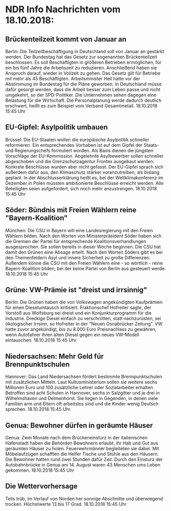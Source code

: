 # NDR Info Nachrichten vom 18.10.2018:


## Brückenteilzeit kommt von Januar an
Berlin:	Die Teilzeitbeschäftigung in Deutschland soll von Januar an gestärkt werden. Der Bundestag hat das Gesetz zur sogenannten Brückenteilzeit beschlossen. Es soll Beschäftigten in größeren Betrieben ermöglichen, für ein bis fünf Jahre die Arbeitszeit zu reduzieren. Anschließend haben sie Anspruch darauf, wieder in Vollzeit zu gehen. Das Gesetz gilt für Betriebe mit mehr als 45 Beschäftigten. Arbeitsminister Heil hatte vor der Abstimmung im Bundestag für die Pläne geworben. In Deutschland müsse dafür gesorgt werden, dass die Arbeit besser zum Leben passe und nicht umgekehrt, so der SPD-Politiker. Die Unternehmen sehen dagegen eine Belastung für die Wirtschaft. Die Personalplanung werde dadurch deutlich erschwert, heißt es zum Beispiel vom Verband Gesamtmetall. 18.10.2018 15:45 Uhr 

## EU-Gipfel: Asylpolitik umbauen
Brüssel:	Die EU-Staaten wollen die europäische Asylpolitik schneller reformieren. Ein entsprechendes Vorhaben ist auf dem Gipfel der Staats- und Regierungschefs formuliert worden. Als Basis dienen die jüngsten Vorschläge der EU-Kommission. Abgelehnte Asylbewerber sollen schneller abgeschoben und die Grenzschutzagentur Frontex ausgebaut werden. Konkrete Beschlüsse wurden aber nicht gefasst. Der EU-Gipfel sprach sich außerdem dafür aus, den Klimaschutz stärker voranzutreiben, als bislang geplant. In der Abschlusserklärung heißt es, bei der Weltklimakonferenz im Dezember in Polen müssten ambitionierte Beschlüsse erreicht werden. Alle Beteiligten seien aufgefordert, sich noch mehr anzustrengen. 18.10.2018 15:45 Uhr 

## Söder: Bündnis mit Freien Wählern reine "Bayern-Koalition"
München:	Die CSU in Bayern will eine Landesregierung mit den Freien Wählern bilden. Nach den Worten von Ministerpräsident Söder haben sich die Gremien der Partei für entsprechende Koalitionsverhandlungen ausgesprochen. Sie sollen bereits in dieser Woche beginnen. Die CSU hat damit den Grünen eine Absage erteilt. Nach den Worten Söders gibt es bei den Themenfeldern Asyl und innere Sicherheit zu große Differenzen. Außerdem könne die CSU mit den Freien Wählern eine - so wörtlich - reine Bayern-Koalition bilden, bei der keine Partei von Berlin aus gesteuert werde. 18.10.2018 15:45 Uhr 

## Grüne: VW-Prämie ist "dreist und irrsinnig"
Berlin:	Die Grünen haben die von Volkswagen angekündigten Kaufprämien für einen Dieselumtausch kritisiert. Fraktionschef Hofreiter sagte, der Vorstoß aus Wolfsburg sei dreist und ein Konjunkturprogramm für die Industrie. Dreckige Diesel einfach zu verschrotten, statt nachzurüsten, sei ökologischer Irrsinn, so Hofreiter in der "Neuen Osnabrücker Zeitung". VW hatte zuvor angekündigt, bis zu 8.000 Euro Preisnachlass zu gewähren, wenn Autofahrer ihren alten Diesel gegen ein neues VW-Modell eintauschen. 18.10.2018 15:45 Uhr 

## Niedersachsen: Mehr Geld für Brennpunktschulen
Hannover:	Das Land Niedersachsen fördert bestimmte Brennpunktschulen mit zusätzlichen Mitteln. Laut Kultusministerium sollen sie weitere sechs Millionen Euro und 100 zusätzliche Lehrer oder Sozialarbeiter erhalten. Betroffen sind acht Schulen in Hannover, sechs in Salzgitter und je drei in Wilhelmshaven und Delmenhorst. Sie liegen in Gegenden, in denen viele Familien arm und Eltern oft arbeitslos sind und die Kinder wenig Deutsch sprechen. 18.10.2018 15:45 Uhr 

## Genua: Bewohner dürfen in geräumte Häuser
Genua: Zwei Monate nach dem Brückeneinsturz in der italienischen Hafenstadt haben die Behörden Bewohnern erlaubt, ihr Hab und Gut aus geräumten Häuser zu holen. Feuerwehrmänner begleiteten sie dabei. Mit Möbelaufzügen schafften die Helfer Tische und Stühle aus den Häusern. Die Bewohner hatten rund zwei Stunden dafür Zeit. Durch den Einsturz der Autobahnbrücke in Genua am 14. August waren 43 Menschen ums Leben gekommen. 18.10.2018 15:45 Uhr 

## Die Wettervorhersage
Teils trüb, im Verlauf von Norden her sonnige Abschnitte und überwiegend trocken. Höchstwerte 13 bis 17 Grad. 18.10.2018 15:45 Uhr 
